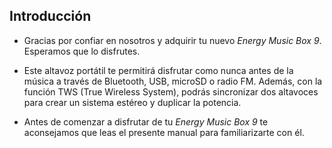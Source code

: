 ## Introducción

*	Gracias por confiar en nosotros y adquirir tu nuevo *Energy Music Box 9*. Esperamos que lo disfrutes.

*	Este altavoz portátil te permitirá disfrutar como nunca antes de la música a través de Bluetooth, USB, microSD o radio FM. Además, con la función TWS (True Wireless System), podrás sincronizar dos altavoces para crear un sistema estéreo y duplicar la potencia.

*	Antes de comenzar a disfrutar de tu *Energy Music Box 9* te aconsejamos que leas el presente manual para familiarizarte con él.
